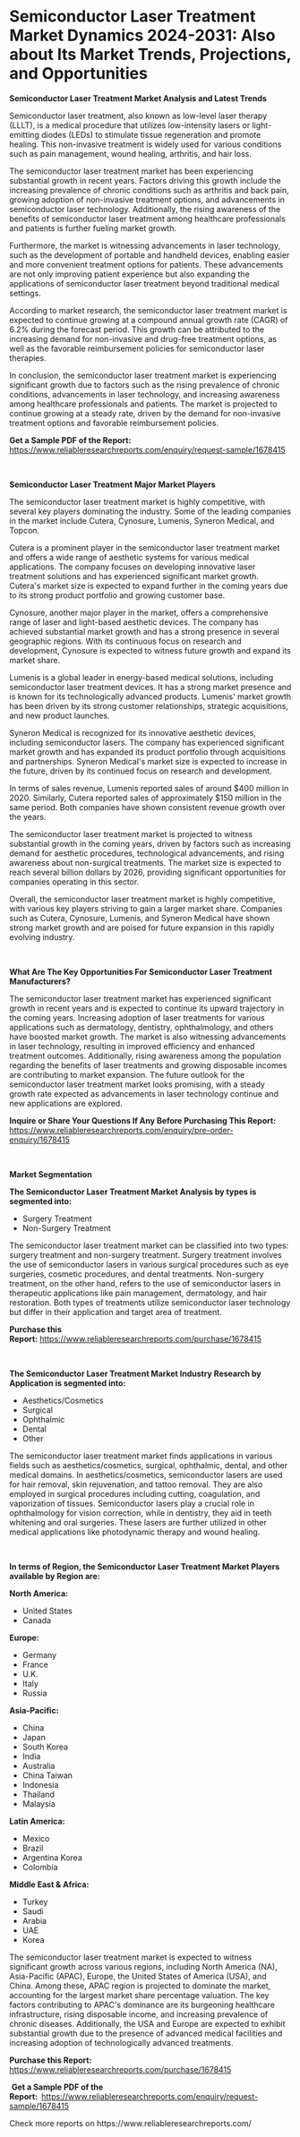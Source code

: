 <p><h1>Semiconductor Laser Treatment Market Dynamics 2024-2031: Also about Its Market Trends, Projections, and Opportunities</h1></p><p><strong>Semiconductor Laser Treatment Market Analysis and Latest Trends</strong></p>
<p><p>Semiconductor laser treatment, also known as low-level laser therapy (LLLT), is a medical procedure that utilizes low-intensity lasers or light-emitting diodes (LEDs) to stimulate tissue regeneration and promote healing. This non-invasive treatment is widely used for various conditions such as pain management, wound healing, arthritis, and hair loss.</p><p>The semiconductor laser treatment market has been experiencing substantial growth in recent years. Factors driving this growth include the increasing prevalence of chronic conditions such as arthritis and back pain, growing adoption of non-invasive treatment options, and advancements in semiconductor laser technology. Additionally, the rising awareness of the benefits of semiconductor laser treatment among healthcare professionals and patients is further fueling market growth.</p><p>Furthermore, the market is witnessing advancements in laser technology, such as the development of portable and handheld devices, enabling easier and more convenient treatment options for patients. These advancements are not only improving patient experience but also expanding the applications of semiconductor laser treatment beyond traditional medical settings.</p><p>According to market research, the semiconductor laser treatment market is expected to continue growing at a compound annual growth rate (CAGR) of 6.2% during the forecast period. This growth can be attributed to the increasing demand for non-invasive and drug-free treatment options, as well as the favorable reimbursement policies for semiconductor laser therapies.</p><p>In conclusion, the semiconductor laser treatment market is experiencing significant growth due to factors such as the rising prevalence of chronic conditions, advancements in laser technology, and increasing awareness among healthcare professionals and patients. The market is projected to continue growing at a steady rate, driven by the demand for non-invasive treatment options and favorable reimbursement policies.</p></p>
<p><strong>Get a Sample PDF of the Report:&nbsp;</strong> <a href="https://www.reliableresearchreports.com/enquiry/request-sample/1678415">https://www.reliableresearchreports.com/enquiry/request-sample/1678415</a></p>
<p>&nbsp;</p>
<p><strong>Semiconductor Laser Treatment Major Market Players</strong></p>
<p><p>The semiconductor laser treatment market is highly competitive, with several key players dominating the industry. Some of the leading companies in the market include Cutera, Cynosure, Lumenis, Syneron Medical, and Topcon.</p><p>Cutera is a prominent player in the semiconductor laser treatment market and offers a wide range of aesthetic systems for various medical applications. The company focuses on developing innovative laser treatment solutions and has experienced significant market growth. Cutera's market size is expected to expand further in the coming years due to its strong product portfolio and growing customer base.</p><p>Cynosure, another major player in the market, offers a comprehensive range of laser and light-based aesthetic devices. The company has achieved substantial market growth and has a strong presence in several geographic regions. With its continuous focus on research and development, Cynosure is expected to witness future growth and expand its market share.</p><p>Lumenis is a global leader in energy-based medical solutions, including semiconductor laser treatment devices. It has a strong market presence and is known for its technologically advanced products. Lumenis' market growth has been driven by its strong customer relationships, strategic acquisitions, and new product launches.</p><p>Syneron Medical is recognized for its innovative aesthetic devices, including semiconductor lasers. The company has experienced significant market growth and has expanded its product portfolio through acquisitions and partnerships. Syneron Medical's market size is expected to increase in the future, driven by its continued focus on research and development.</p><p>In terms of sales revenue, Lumenis reported sales of around $400 million in 2020. Similarly, Cutera reported sales of approximately $150 million in the same period. Both companies have shown consistent revenue growth over the years.</p><p>The semiconductor laser treatment market is projected to witness substantial growth in the coming years, driven by factors such as increasing demand for aesthetic procedures, technological advancements, and rising awareness about non-surgical treatments. The market size is expected to reach several billion dollars by 2026, providing significant opportunities for companies operating in this sector.</p><p>Overall, the semiconductor laser treatment market is highly competitive, with various key players striving to gain a larger market share. Companies such as Cutera, Cynosure, Lumenis, and Syneron Medical have shown strong market growth and are poised for future expansion in this rapidly evolving industry.</p></p>
<p>&nbsp;</p>
<p><strong>What Are The Key Opportunities For Semiconductor Laser Treatment Manufacturers?</strong></p>
<p><p>The semiconductor laser treatment market has experienced significant growth in recent years and is expected to continue its upward trajectory in the coming years. Increasing adoption of laser treatments for various applications such as dermatology, dentistry, ophthalmology, and others have boosted market growth. The market is also witnessing advancements in laser technology, resulting in improved efficiency and enhanced treatment outcomes. Additionally, rising awareness among the population regarding the benefits of laser treatments and growing disposable incomes are contributing to market expansion. The future outlook for the semiconductor laser treatment market looks promising, with a steady growth rate expected as advancements in laser technology continue and new applications are explored.</p></p>
<p><strong>Inquire or Share Your Questions If Any Before Purchasing This Report:</strong> <a href="https://www.reliableresearchreports.com/enquiry/pre-order-enquiry/1678415">https://www.reliableresearchreports.com/enquiry/pre-order-enquiry/1678415</a></p>
<p>&nbsp;</p>
<p><strong>Market Segmentation</strong></p>
<p><strong>The Semiconductor Laser Treatment Market Analysis by types is segmented into:</strong></p>
<p><ul><li>Surgery Treatment</li><li>Non-Surgery Treatment</li></ul></p>
<p><p>The semiconductor laser treatment market can be classified into two types: surgery treatment and non-surgery treatment. Surgery treatment involves the use of semiconductor lasers in various surgical procedures such as eye surgeries, cosmetic procedures, and dental treatments. Non-surgery treatment, on the other hand, refers to the use of semiconductor lasers in therapeutic applications like pain management, dermatology, and hair restoration. Both types of treatments utilize semiconductor laser technology but differ in their application and target area of treatment.</p></p>
<p><strong>Purchase this Report:&nbsp;</strong><a href="https://www.reliableresearchreports.com/purchase/1678415">https://www.reliableresearchreports.com/purchase/1678415</a></p>
<p>&nbsp;</p>
<p><strong>The Semiconductor Laser Treatment Market Industry Research by Application is segmented into:</strong></p>
<p><ul><li>Aesthetics/Cosmetics</li><li>Surgical</li><li>Ophthalmic</li><li>Dental</li><li>Other</li></ul></p>
<p><p>The semiconductor laser treatment market finds applications in various fields such as aesthetics/cosmetics, surgical, ophthalmic, dental, and other medical domains. In aesthetics/cosmetics, semiconductor lasers are used for hair removal, skin rejuvenation, and tattoo removal. They are also employed in surgical procedures including cutting, coagulation, and vaporization of tissues. Semiconductor lasers play a crucial role in ophthalmology for vision correction, while in dentistry, they aid in teeth whitening and oral surgeries. These lasers are further utilized in other medical applications like photodynamic therapy and wound healing.</p></p>
<p>&nbsp;</p>
<p><strong>In terms of Region, the Semiconductor Laser Treatment Market Players available by Region are:</strong></p>
<p>
    <p> <strong> North America: </strong>
        <ul>
            <li>United States</li>
            <li>Canada</li>
        </ul>
        </p> 
    <p> <strong> Europe: </strong>
        <ul>
            <li>Germany</li>
            <li>France</li>
            <li>U.K.</li>
            <li>Italy</li>
            <li>Russia</li>
        </ul>
        </p> 
    <p> <strong> Asia-Pacific: </strong>
        <ul>
            <li>China</li>
            <li>Japan</li>
            <li>South Korea</li>
            <li>India</li>
            <li>Australia</li>
            <li>China Taiwan</li>
            <li>Indonesia</li>
            <li>Thailand</li>
            <li>Malaysia</li>
        </ul>
        </p> 
    <p> <strong> Latin America: </strong>
        <ul>
            <li>Mexico</li>
            <li>Brazil</li>
            <li>Argentina Korea</li>
            <li>Colombia</li>
        </ul>
        </p> 
    <p> <strong> Middle East & Africa: </strong>
        <ul>
            <li>Turkey</li>
            <li>Saudi</li>
            <li>Arabia</li>
            <li>UAE</li>
            <li>Korea</li>
        </ul>
    </p>
    </p>
<p><p>The semiconductor laser treatment market is expected to witness significant growth across various regions, including North America (NA), Asia-Pacific (APAC), Europe, the United States of America (USA), and China. Among these, APAC region is projected to dominate the market, accounting for the largest market share percentage valuation. The key factors contributing to APAC's dominance are its burgeoning healthcare infrastructure, rising disposable income, and increasing prevalence of chronic diseases. Additionally, the USA and Europe are expected to exhibit substantial growth due to the presence of advanced medical facilities and increasing adoption of technologically advanced treatments.</p></p>
<p><strong>Purchase this Report: </strong><a href="https://www.reliableresearchreports.com/purchase/1678415">https://www.reliableresearchreports.com/purchase/1678415</a></p>
<p>&nbsp;<strong>Get a Sample PDF of the Report:&nbsp;&nbsp;</strong><a href="https://www.reliableresearchreports.com/enquiry/request-sample/1678415">https://www.reliableresearchreports.com/enquiry/request-sample/1678415</a></p>
<p><strong></strong></p>
<p>Check more reports on https://www.reliableresearchreports.com/</p>
